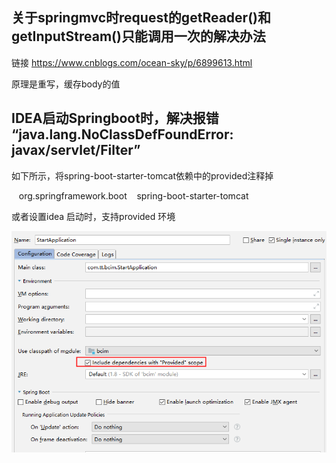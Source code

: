 

## 关于springmvc时request的getReader()和getInputStream()只能调用一次的解决办法

链接 <https://www.cnblogs.com/ocean-sky/p/6899613.html>

原理是重写，缓存body的值



## IDEA启动Springboot时，解决报错 “java.lang.NoClassDefFoundError: javax/servlet/Filter”

如下所示，将spring-boot-starter-tomcat依赖中的<scope>provided</scope>注释掉

<dependency>
   <groupId>org.springframework.boot</groupId>
   <artifactId>spring-boot-starter-tomcat</artifactId>
   <!--<scope>provided</scope>-->
</dependency>

或者设置idea 启动时，支持provided 环境

![1558947138127](..\imgmd\1558947138127.png)
